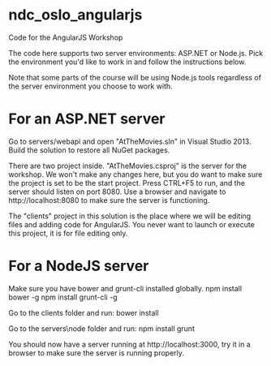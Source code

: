 ndc_oslo_angularjs
====================
Code for the AngularJS Workshop

The code here supports two server environments: ASP.NET or Node.js. Pick the environment
you'd like to work in and follow the instructions below.

Note that some parts of the course will be using Node.js tools regardless of the server environment you choose to work with.

For an ASP.NET server
====================

Go to servers/webapi and open "AtTheMovies.sln"  in Visual Studio 2013. Build the solution to restore all
NuGet packages.

There are two project inside. "AtTheMovies.csproj" is the server for the workshop. We won't make any changes here, but you
do want to make sure the project is set to be the start project. Press CTRL+F5 to run, and the server should listen on port 8080.
Use a browser and navigate to http://localhost:8080 to make sure the server is functioning.

 The "clients" project in this solution is the place where we will be editing files and adding code for AngularJS. You never want
 to launch or execute this project, it is for file editing only.

 For a NodeJS server
 ====================
Make sure you have bower and grunt-cli installed globally.
    npm install bower -g
    npm install grunt-cli -g

Go to the clients folder and run:
     bower install

Go to the servers\node folder and run:
    npm install
    grunt

You should now have a server running at http://localhost:3000, try it in a browser to make sure the server is running properly.




